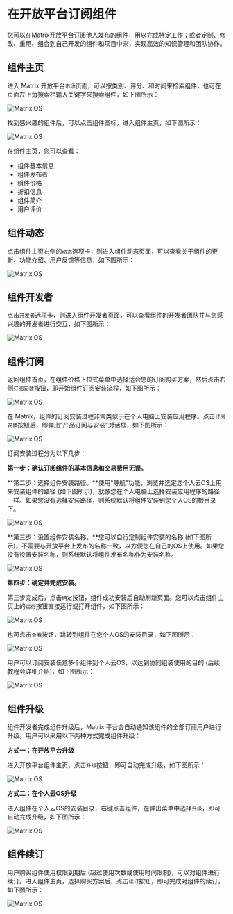 # 在开放平台订阅组件

您可以在Matrix开放平台订阅他人发布的组件，用以完成特定工作；或者定制、修改、重用、组合到自己开发的组件和项目中来，实现高效的知识管理和团队协作。

## 组件主页

进入 Matrix 开放平台`市场`页面，可以按类别、评分、和时间来检索组件，也可在页面左上角搜索栏输入关键字来搜索组件，如下图所示：

![Matrix.OS](../../../../media/os/com/marketsearch.png "进入Matrix开放平台并检索组件")

找到感兴趣的组件后，可以点击组件图标，进入组件主页，如下图所示：

![Matrix.OS](../../../../media/os/com/productpage.png "进入组件主页")

在组件主页，您可以查看：

* 组件基本信息
* 组件发布者
* 组件价格
* 折扣信息
* 组件简介
* 用户评价

## 组件动态

点击组件主页右侧的`动态`选项卡，则进入组件动态页面，可以查看关于组件的更新、功能介绍、用户反馈等信息，如下图所示：

![Matrix.OS](../../../../media/os/com/productpost.png "组件动态")

## 组件开发者

点击`开发者`选项卡，则进入组件开发者页面，可以查看组件的开发者团队并与您感兴趣的开发者进行交互，如下图所示：

![Matrix.OS](../../../../media/os/com/productdeveloper.png "组件开发者")

## 组件订阅

返回组件首页，在组件价格下拉式菜单中选择适合您的订阅购买方案，然后点击右侧`订阅安装`按钮，即开始组件订阅安装流程，如下图所示：

![Matrix.OS](../../../../media/os/com/productsubscribe1.png "订阅组件")

在 Matrix，组件的订阅安装过程非常类似于在个人电脑上安装应用程序。点击`订阅安装`按钮后，即弹出"产品订阅与安装"对话框，如下图所示：

![Matrix.OS](../../../../media/os/com/productsubscribe2.png "订阅与安装管理")

订阅安装过程分为以下几步：

**第一步：确认订阅组件的基本信息和交易费用无误。**

**第二步：选择组件安装路径。**使用"导航"功能，浏览并选定您个人云OS上用来安装组件的路径 (如下图所示)，就像您在个人电脑上选择安装应用程序的路径一样。如果您没有选择安装路径，则系统默认将组件安装到您个人OS的根目录下。

![Matrix.OS](../../../../media/os/com/installbrowse.gif "选择组件安装路径")

**第三步：设置组件安装名称。**您可以自行定制组件安装的名称 (如下图所示)，不需要与开放平台上发布的名称一致，以方便您在自己的OS上使用。如果您没有设置安装名称，则系统默认将组件发布名称作为安装名称。

![Matrix.OS](../../../../media/os/com/installname.gif "设置组件安装名称")

**第四步：确定并完成安装。**

第三步完成后，点击`确定`按钮，组件成功安装后自动刷新页面。您可以点击组件主页上的`运行`按钮直接运行或打开组件，如下图所示：

![Matrix.OS](../../../../media/os/com/productsubscribe3.gif "组件安装后运行")

也可点击`查看`按钮，跳转到组件在您个人OS的安装目录，如下图所示：

![Matrix.OS](../../../../media/os/com/productsubscribe4.gif "跳转到组件的安装目录")

用户可以订阅安装任意多个组件到个人云OS，以达到协同组装使用的目的 (后续教程会详细介绍)，如下图所示：

![Matrix.OS](../../../../media/os/com/multisubscribe.png "多个组件订阅到云OS")

## 组件升级

组件开发者完成组件升级后，Matrix 平台会自动通知该组件的全部订阅用户进行升级。用户可以采用以下两种方式完成组件升级：

**方式一：在开放平台升级**

进入开放平台组件主页，点击`升级`按钮，即可自动完成升级，如下图所示：

![Matrix.OS](../../../../media/os/com/upgrade1.png "组件升级-方法1")

**方式二：在个人云OS升级**

进入组件在个人云OS的安装目录，右键点击组件，在弹出菜单中选择`升级`，即可自动完成升级，如下图所示：

![Matrix.OS](../../../../media/os/com/upgrade2.png "组件升级-方法2")

## 组件续订

用户购买组件使用权限到期后 (超过使用次数或使用时间限制)，可以对组件进行续订。进入组件主页，选择购买方案后，点击`续订`按钮，即可完成对组件的续订，如下图所示：

![Matrix.OS](../../../../media/os/com/renewsubscribe.gif "续订组件")